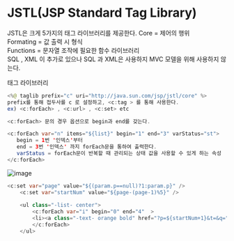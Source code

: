 # JSTL(JSP Standard Tag Library)

JSTL은 크게 5가지의 태그 라이브러리를 제공한다.
Core = 제어의 행위    
Formating = 값 출력 시 형식    
Functions = 문자열 조작에 필요한 함수 라이브러리    
SQL , XML 이 추가로 있으나 SQL 과 XML은 사용하지 MVC 모델을 위해 사용하지 않는다.
    
태그 라이브러리

```java
<%@ taglib prefix="c" uri="http://java.sun.com/jsp/jstl/core" %>
prefix를 통해 접두사를 c 로 설정하고, <c:tag > 를 통해 사용한다.
ex) <c:forEach> , <c:url> , <c:set> etc

```

```java
<c:forEach> 문의 경우 옵션으로 begin과 end를 갖는다.

<c:forEach var="n" items="${list}" begin="1" end="3" varStatus="st">
   begin = 1번 '인덱스'부터
   end = 3번 '인덱스' 까지 forEach문을 통하여 출력한다. 
   varStatus = forEach문이 반복할 때 관리되는 상태 값을 사용할 수 있게 하는 속성
</c:forEach>
```

![image](https://user-images.githubusercontent.com/62749021/205440412-f7546281-f79f-4b99-be1f-8d45952eda72.png)

```java
<c:set var="page" value="${(param.p==null)?1:param.p}" />
	<c:set var="startNum" value="${page-(page-1)%5}" />
	
	<ul class="-list- center">
		<c:forEach var="i" begin="0" end="4"  >
		<li><a class="-text- orange bold" href="?p=${startNum+1}&t=&q=" >${startNum+i}</a></li>
		</c:forEach>
	</ul>
 ```

